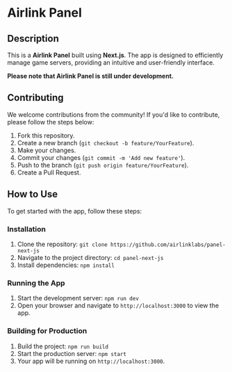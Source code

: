 # Airlink Panel

## Description
This is a **Airlink Panel** built using **Next.js**. The app is designed to efficiently manage game servers, providing an intuitive and user-friendly interface.

**Please note that Airlink Panel is still under development.**

## Contributing
We welcome contributions from the community! If you'd like to contribute, please follow the steps below:
1. Fork this repository.
2. Create a new branch (`git checkout -b feature/YourFeature`).
3. Make your changes.
4. Commit your changes (`git commit -m 'Add new feature'`).
5. Push to the branch (`git push origin feature/YourFeature`).
6. Create a Pull Request.

## How to Use
To get started with the app, follow these steps:

### Installation
1. Clone the repository: `git clone https://github.com/airlinklabs/panel-next-js`
2. Navigate to the project directory: `cd panel-next-js`
3. Install dependencies: `npm install`

### Running the App
1. Start the development server: `npm run dev`
2. Open your browser and navigate to `http://localhost:3000` to view the app.

### Building for Production
1. Build the project: `npm run build`
2. Start the production server: `npm start`
3. Your app will be running on `http://localhost:3000`.